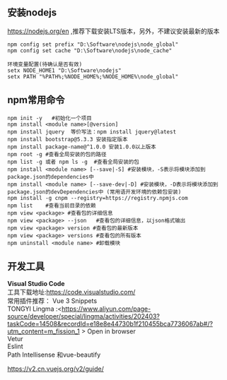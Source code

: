 ## 安装nodejs
<https://nodejs.org/en> ,推荐下载安装LTS版本，另外，不建议安装最新的版本

```
npm config set prefix "D:\Software\nodejs\node_global"
npm config set cache "D:\Software\nodejs\node_cache"

环境变量配置(待确认是否有效)
setx NODE_HOME1 "D:\Software\nodejs"
setx PATH "%PATH%;%NODE_HOME%;%NODE_HOME%\node_global"
```


## npm常用命令

```
npm init -y   #初始化一个项目
npm install <module name>[@version]
npm install jquery  等价写法：npm install jquery@latest 
npm install bootstrap@5.3.3 安装指定版本
npm install package-name@^1.0.0 安装1.0.0以上版本
npm root -g #查看全局安装的包的路径
npm list -g 或者 npm ls -g  #查看全局安装的包
npm install <module name> [--save|-S] #安装模块，-S表示将模块添加到package.json的dependencies中
npm install <module name> [--save-dev|-D] #安装模块，-D表示将模块添加到package.json的devDependencies中 (常用语开发环境的依赖包安装)
npm install -g cnpm --registry=https://registry.npmjs.com 
npm list    #查看当前目录的依赖
npm view <package> #查看包的详细信息 
npm view <package> --json   #查看包的详细信息，以json格式输出
npm view <package> version #查看包的最新版本
npm view <package> versions #查看包的所有版本
npm uninstall <module name> #卸载模块
```


## 开发工具
**Visual Studio Code**   
工具下载地址:<https://code.visualstudio.com/>  
常用插件推荐：
Vue 3 Snippets  
TONGYI Lingma :<https://www.aliyun.com/page-source/developer/special/lingma/activities/202403?taskCode=14508&recordId=e18e8e44730b1f210455bca7736067ab#/?utm_content=m_fission_1 >
Open in browser  
Vetur  
Eslint  
Path Intellisense  和vue-beautify  


https://v2.cn.vuejs.org/v2/guide/